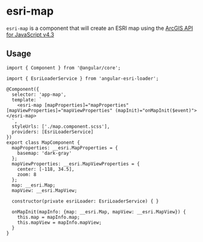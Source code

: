 # esri-map

`esri-map` is a component that will create an ESRI map using the [ArcGIS API for JavaScript v4.3](https://developers.arcgis.com/javascript/)

## Usage

```
import { Component } from '@angular/core';

import { EsriLoaderService } from 'angular-esri-loader';

@Component({
  selector: 'app-map',
  template: `
    <esri-map [mapProperties]="mapProperties" [mapViewProperties]="mapViewProperties" (mapInit)="onMapInit($event)"></esri-map>
  `,
  styleUrls: ['./map.component.scss'],
  providers: [EsriLoaderService]
})
export class MapComponent {
  mapProperties: __esri.MapProperties = {
    basemap: 'dark-gray'
  };
  mapViewProperties: __esri.MapViewProperties = {
    center: [-118, 34.5],
    zoom: 8
  };
  map: __esri.Map;
  mapView: __esri.MapView;

  constructor(private esriLoader: EsriLoaderService) { }

  onMapInit(mapInfo: {map: __esri.Map, mapView: __esri.MapView}) {
    this.map = mapInfo.map;
    this.mapView = mapInfo.mapView;
  }
}
```
